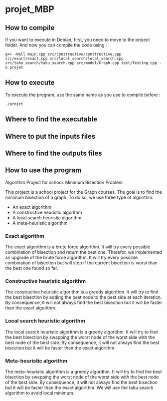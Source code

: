 # projet_MBP

## How to compile
If you want to execute in Debian, first, you need to move to the project folder. And now you can compile the code using :
```
g++ -Wall main.cpp src/constructive/constructive.cpp src/exact/exact.cpp src/local_search/local_search.cpp src/tabu_search/tabu_search.cpp src/model/Graph.cpp test/Testing.cpp -o projet 
```
## How to execute
To execute the program, use the same name as you use to compile before :
```
./projet
```
## Where to find the executable

## Where to put the inputs files

## Where to find the outputs files

## How to use the program


Algorithm Project for school. Minimum Bisection Problem

This project is a school project for the Graph courses.
The goal is to find the minimum bisection of a graph. To do so, we use three type of algorithm:
- An exact algorithm
- A constructive heuristic algorithm
- A local search heuristic algorithm
- A meta-heuristic algorithm

### Exact algorithm
The exact algorithm is a brute force algorithm.
It will try every possible combination of bisection and return the best one.
Therefor, we implemented an upgrade of the brute force algorithm.
It will try every possible combination of bisection but will stop if the current bisection is worst than the best one found so far.

### Constructive heuristic algorithm
The constructive heuristic algorithm is a greedy algorithm.
It will try to find the best bisection by adding the best node to the best side at each iteration.
By consequence, it will not always find the best bisection but it will be faster than the exact algorithm.

### Local search heuristic algorithm
The local search heuristic algorithm is a greedy algorithm.
It will try to find the best bisection by swapping the worst node of the worst side with the best node of the best side.
By consequence, it will not always find the best bisection but it will be faster than the exact algorithm.

### Meta-heuristic algorithm
The meta-heuristic algorithm is a greedy algorithm.
It will try to find the best bisection by swapping the worst node of the worst side with the best node of the best side.
By consequence, it will not always find the best bisection but it will be faster than the exact algorithm.
We will use the tabu search algorithm to avoid local minimum.